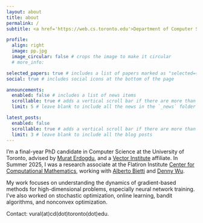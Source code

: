 ```yaml
---
layout: about
title: about
permalink: /
subtitle: <a href='https://web.cs.toronto.edu'>Department of Computer Science, University of Toronto</a> 

profile:
  align: right
  image: pp.jpg
  image_circular: false # crops the image to make it circular
  # more_info:  

selected_papers: true # includes a list of papers marked as "selected={true}"
social: true # includes social icons at the bottom of the page

announcements:
  enabled: false # includes a list of news items
  scrollable: true # adds a vertical scroll bar if there are more than 3 news items
  limit: 5 # leave blank to include all the news in the `_news` folder

latest_posts:
  enabled: false
  scrollable: true # adds a vertical scroll bar if there are more than 3 new posts items
  limit: 3 # leave blank to include all the blog posts
---
```


I’m a final-year PhD candidate in Computer Science at the University of Toronto, advised by [Murat Erdogdu](http://www.cs.toronto.edu/~erdogdu/), and a [Vector Institute](https://vectorinstitute.ai) affiliate. In Summer 2025, I was a research associate at the Flatiron Institute [Center for Computational Mathematics](https://www.simonsfoundation.org/flatiron/center-for-computational-mathematics/), working with [Alberto Bietti](https://alberto.bietti.me) and [Denny Wu](https://dennywu1.github.io/index.html).

My work focuses on understanding the dynamics of gradient-based methods for high-dimensional problems, especially neural network training. I’ve also worked on stochastic optimization, online learning, bandit algorithms, and nonconvex optimization.

Contact: vural(at)cd(dot)toronto(dot)edu.


